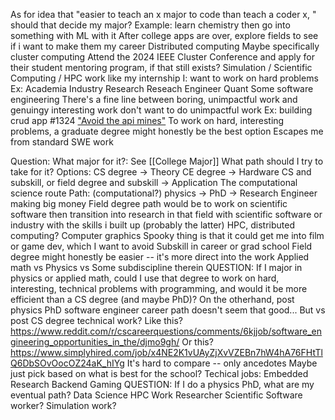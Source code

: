 As for idea that "easier to teach an x major to code than teach a coder x, " should that decide my major?
	Example: learn chemistry then go into something with ML with it
After college apps are over, explore fields to see if i want to make them my career
	Distributed computing
		Maybe specifically cluster computing
			Attend the 2024 IEEE Cluster Conference and apply for their student mentoring program, if that still exists?
	Simulation / Scientific Computing / HPC work like my internship
I:
	want to work on hard problems
		Ex:
			Academia
			Industry Research
			Reseach Engineer
			Quant
			Some software engineering
				There's a fine line between boring, unimpactful work and genuingy interesting work
	don't want to do unimpactful work
		Ex: building crud app #1324
		["Avoid the api mines"](https://www.reddit.com/r/cscareerquestions/comments/rt8i7n/i_got_a_degree_for_this/)
To work on hard, interesting problems, a graduate degree might honestly be the best option
	Escapes me from standard SWE work

Question:
	What major for it?: See [[College Major]]
	What path should I try to take for it?
Options:
	CS degree -> Theory
	CE degree -> Hardware
	CS and subskill, or field degree and subskill -> Application
		The computational science route
		Path: (computational?) physics → PhD → Research Engineer making big money
		Field degree path would be to work on scientific software then transition into research in that field with scientific software or industry with the skills i built up (probably the latter)
			HPC, distributed computing?
			Computer graphics
				Spooky thing is that it could get me into film or game dev, which I want to avoid
		Subskill in career or grad school
		Field degree might honestly be easier -- it's more direct into the work
		Applied math vs Physics vs Some subdiscipline therein
QUESTION: If I major in physics or applied math, could I use that degree to work on hard, interesting, technical problems with programming, and would it be more efficient than a CS degree (and maybe PhD)?
	On the otherhand, post physics PhD software engineer career path doesn't seem that good...
		But vs post CS degree technical work?
	Like this? https://www.reddit.com/r/cscareerquestions/comments/6kjjob/software_engineering_opportunities_in_the/djmo9gh/
	Or this? https://www.simplyhired.com/job/x4NE2K1vUAyZjXvVZEBn7hW4hA76FHtTlQ6DbSOvOocOZ24aK_hIYg
	It's hard to compare -- only ancedotes
Maybe just pick based on what is best for the school?
Techical jobs:
	Embedded
	Research
	Backend Gaming
QUESTION:
	If I do a physics PhD, what are my eventual path?
		Data Science
		HPC Work
		Researcher
		Scientific Software worker?
			Simulation work?